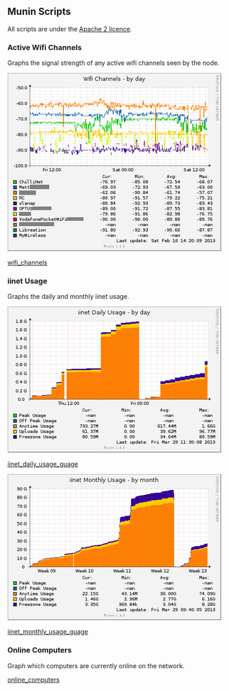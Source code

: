## Munin Scripts ##

All scripts are under the [Apache 2 licence](LICENCE).

### Active Wifi Channels ###

Graphs the signal strength of any active wifi channels seen by the node.

![](docs/wifi_channels-day.png)

[wifi\_channels](scripts/wifi_channels)

### iinet Usage ###

Graphs the daily and monthly iinet usage.

![](docs/iinet_daily_usage_guage-day.png)

[iinet\_daily\_usage\_guage](scripts/iinet_daily_usage_guage)

![](docs/iinet_monthly_usage_guage-month.png)

[iinet\_monthly\_usage\_guage](scripts/iinet_monthly_usage_guage)

### Online Computers ###

Graph which computers are currently online on the network.

[online\_computers](scripts/online_computers)
